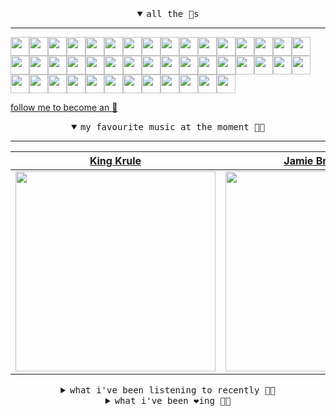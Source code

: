 <details open>

<summary align="center"><samp>all the 🥚s</samp></summary>
<hr />

<a href="https://github.com/maariyadiminsky"><img src="https://avatars.githubusercontent.com/u/87329498?s=90&u=3528f2b978b99531905ad3b1aa3ae1aa1762e5df&v=4" width="30" height="30" /><a href="https://github.com/muratkndmr"><img src="https://avatars.githubusercontent.com/u/117161306?s=90&u=c91834d3ba0fe23fd840ba7d6cbb1f3944b7b900&v=4" width="30" height="30" /><a href="https://github.com/currlybracket"><img src="https://avatars.githubusercontent.com/u/129277849?s=90&u=6644fdd8315628b6b75a61feb657a4b6e7fac3eb&v=4" width="30" height="30" /><a href="https://github.com/memoriaXII"><img src="https://avatars.githubusercontent.com/u/56249189?s=90&u=baf65d25caa57a26e70fa351dad048d936050f07&v=4" width="30" height="30" /><a href="https://github.com/JhnEngblm"><img src="https://avatars.githubusercontent.com/u/79695292?s=90&v=4" width="30" height="30" /><a href="https://github.com/talentlessguy"><img src="https://avatars.githubusercontent.com/u/35937217?s=90&u=2f4a9eb4b4921f4704578b785522f40fe6efd9eb&v=4" width="30" height="30" /><a href="https://github.com/trevorwhealy"><img src="https://avatars.githubusercontent.com/u/14946478?s=90&u=984e08785c7cc2eab6a96f7bd5cf57ba28aced34&v=4" width="30" height="30" /><a href="https://github.com/herlon214"><img src="https://avatars.githubusercontent.com/u/3419441?s=90&u=df59cf9d3dbe20a4c4ebfc77244d517fdce27c01&v=4" width="30" height="30" /><a href="https://github.com/weaverfish111"><img src="https://avatars.githubusercontent.com/u/78041472?s=90&u=9f18a50bb0dc425de6b40c1dbd85d603a6b7857f&v=4" width="30" height="30" /><a href="https://github.com/Kampotboy"><img src="https://avatars.githubusercontent.com/u/111836496?s=90&u=efa2538d18aff5c0db3561992d5493532eed45b5&v=4" width="30" height="30" /><a href="https://github.com/ozzfonnf95"><img src="https://avatars.githubusercontent.com/u/108581837?s=90&v=4" width="30" height="30" /><a href="https://github.com/romanofficial"><img src="https://avatars.githubusercontent.com/u/47697490?s=90&u=e04ea0910507ab1b63fb84fdd11ec9fd82c90cd4&v=4" width="30" height="30" /><a href="https://github.com/cumsoft"><img src="https://avatars.githubusercontent.com/u/97250816?s=90&u=a4975986e5588fdfab957f8d6082ef0600c6b2e3&v=4" width="30" height="30" /><a href="https://github.com/gkartalis"><img src="https://avatars.githubusercontent.com/u/21178754?s=90&u=52429c6fb9b08ffd99077d6289fbc8a76ae32260&v=4" width="30" height="30" /><a href="https://github.com/kenjinote"><img src="https://avatars.githubusercontent.com/u/2605401?s=90&u=eedb455e76cb25f023a3626808cd572b7df70ef7&v=4" width="30" height="30" /><a href="https://github.com/Sings168"><img src="https://avatars.githubusercontent.com/u/102612762?s=90&u=1a80803741f4f7c66a1207d24077068f9c262965&v=4" width="30" height="30" /><a href="https://github.com/vivekweb2013"><img src="https://avatars.githubusercontent.com/u/7036736?s=90&v=4" width="30" height="30" /><a href="https://github.com/AYIDouble"><img src="https://avatars.githubusercontent.com/u/18186995?s=90&u=d5e4fa63d5a31be7a3805083a739f22c11a25918&v=4" width="30" height="30" /><a href="https://github.com/mlpao500"><img src="https://avatars.githubusercontent.com/u/95065745?s=90&v=4" width="30" height="30" /><a href="https://github.com/gabrielferrazduque"><img src="https://avatars.githubusercontent.com/u/83476335?s=90&u=4e408a9505f64e80da5f4a8f935c147c3e208309&v=4" width="30" height="30" /><a href="https://github.com/decobeto"><img src="https://avatars.githubusercontent.com/u/32197501?s=90&u=dbba898a88910e1169d8fad301755f16a1834a9b&v=4" width="30" height="30" /><a href="https://github.com/franciane-lark"><img src="https://avatars.githubusercontent.com/u/66569250?s=90&u=5edd6d56796b1daaa3254022604945bd75726d8c&v=4" width="30" height="30" /><a href="https://github.com/kettanaito"><img src="https://avatars.githubusercontent.com/u/14984911?s=90&u=8e311454fc3db9eb53086f21957d28593ab1de6a&v=4" width="30" height="30" /><a href="https://github.com/0000marcell"><img src="https://avatars.githubusercontent.com/u/4584144?s=90&u=fbe23e42bf8509c207e2bc80e31cff8d808f4d6e&v=4" width="30" height="30" /><a href="https://github.com/luiznasciment0"><img src="https://avatars.githubusercontent.com/u/55008532?s=90&u=871e49a7a4a33e3f5933dee5ac83eaf3ece1ec45&v=4" width="30" height="30" /><a href="https://github.com/sibelius"><img src="https://avatars.githubusercontent.com/u/2005841?s=90&u=cab8024eb61323090e1551c73c784b408b2d66b1&v=4" width="30" height="30" /><a href="https://github.com/TSalazargr"><img src="https://avatars.githubusercontent.com/u/16808436?s=90&u=422b601dfbc600223725ecc9af1bec7b1dfee4f2&v=4" width="30" height="30" /><a href="https://github.com/bcomnes"><img src="https://avatars.githubusercontent.com/u/166301?s=90&v=4" width="30" height="30" /><a href="https://github.com/jlsjefferson"><img src="https://avatars.githubusercontent.com/u/53836950?s=90&u=619408c9778ffd2899673fdf3ba59f20b82bf470&v=4" width="30" height="30" /><a href="https://github.com/ilovedesert001"><img src="https://avatars.githubusercontent.com/u/15065396?s=90&u=c94e48f141daf951fb6eb0e4a62c0ba9ec1a5201&v=4" width="30" height="30" /><a href="https://github.com/mayconmesquita"><img src="https://avatars.githubusercontent.com/u/46308804?s=90&u=e06ac123e121b53d7eafc9199fb2a70422052fe0&v=4" width="30" height="30" /><a href="https://github.com/lucasvocos"><img src="https://avatars.githubusercontent.com/u/5739627?s=90&u=d8fcc855b2a2f046d450144a0231b0b59bae3610&v=4" width="30" height="30" /><a href="https://github.com/mikedemarais"><img src="https://avatars.githubusercontent.com/u/1325144?s=90&u=7b32dcd04811261405f2ed35d933b1484558758d&v=4" width="30" height="30" /><a href="https://github.com/davidjerleke"><img src="https://avatars.githubusercontent.com/u/11529148?s=90&u=94446866c576d620cbd33e62834c480091fedcf0&v=4" width="30" height="30" /><a href="https://github.com/jollykingd3d8"><img src="https://avatars.githubusercontent.com/u/51726854?s=90&v=4" width="30" height="30" /><a href="https://github.com/lostpebble"><img src="https://avatars.githubusercontent.com/u/1508863?s=90&u=4ada478500c2c9112fe8e3b0b8240a454403aebc&v=4" width="30" height="30" /><a href="https://github.com/karacas"><img src="https://avatars.githubusercontent.com/u/1050937?s=90&v=4" width="30" height="30" /><a href="https://github.com/eheddema"><img src="https://avatars.githubusercontent.com/u/808567?s=90&u=225eb2910c3dcd13c6bc86dcaaa14780323110db&v=4" width="30" height="30" /><a href="https://github.com/kelmer44"><img src="https://avatars.githubusercontent.com/u/3629100?s=90&v=4" width="30" height="30" /><a href="https://github.com/macabu"><img src="https://avatars.githubusercontent.com/u/1299138?s=90&u=8e157be586103823b212c5c9ada88ab2a9867ccf&v=4" width="30" height="30" /><a href="https://github.com/pvinis"><img src="https://avatars.githubusercontent.com/u/100233?s=90&v=4" width="30" height="30" /><a href="https://github.com/medeeiros"><img src="https://avatars.githubusercontent.com/u/331136?s=90&u=e44d12c7f7e45d5f5b30ea9d963a70b435ba5355&v=4" width="30" height="30" /><a href="https://github.com/langri-sha"><img src="https://avatars.githubusercontent.com/u/77084?s=90&v=4" width="30" height="30" /><a href="https://github.com/80sinteractive"><img src="https://avatars.githubusercontent.com/u/22603136?s=90&u=7f78c96ea924a48b1bd364833036f706afa57619&v=4" width="30" height="30" />
  
<samp><a href="https://github.com/bitttttten">follow me to become an 🥚</a></samp>

</details>

<details open>

<summary align="center"><samp>my favourite music at the moment 🎵🎶</samp></summary>
<hr />

<!-- toc -->

| [King Krule](https://open.spotify.com/artist/4wyNyxs74Ux8UIDopNjIai)                                                                                             | [Jamie Broughton](https://open.spotify.com/artist/7KghaMsYBI5iWt1nAPgJM2)                                                                                        | [Marika Hackman](https://open.spotify.com/artist/5DGJC3n9DS0Y9eY5ul9y0O)                                                                                         | [Four Tet](https://open.spotify.com/artist/7Eu1txygG6nJttLHbZdQOh)                                                                                               |
| ---------------------------------------------------------------------------------------------------------------------------------------------------------------- | ---------------------------------------------------------------------------------------------------------------------------------------------------------------- | ---------------------------------------------------------------------------------------------------------------------------------------------------------------- | ---------------------------------------------------------------------------------------------------------------------------------------------------------------- |
| [<img src="https://i.scdn.co/image/ab6761610000e5eba15b75a2ee429509f547c3af" width="320" height="auto">](https://open.spotify.com/artist/4wyNyxs74Ux8UIDopNjIai) | [<img src="https://i.scdn.co/image/ab6761610000e5eb09e395e2fb6fe48f80da5b34" width="320" height="auto">](https://open.spotify.com/artist/7KghaMsYBI5iWt1nAPgJM2) | [<img src="https://i.scdn.co/image/ab6761610000e5eb25e0d38b941335ddcf8724e0" width="320" height="auto">](https://open.spotify.com/artist/5DGJC3n9DS0Y9eY5ul9y0O) | [<img src="https://i.scdn.co/image/ab6761610000e5eb84e29d09b4917bec2700a0d7" width="320" height="auto">](https://open.spotify.com/artist/7Eu1txygG6nJttLHbZdQOh) |

<!-- tocstop -->

</details>

<details>

<summary align="center"><samp>what i've been listening to recently 🎵🎶</samp></summary>
<hr />

<!-- toc -->

| [Workinonit<br />J Dilla](https://open.spotify.com/track/33T6ABvdB3P2iYOWJnBjsQ)                                                                                | [Y o Y<br />Born At Midnite](https://open.spotify.com/track/2o630PUPBm3pjEdllOiErd)                                                                             | [Long Road Home<br />Oneohtrix Point Never](https://open.spotify.com/track/2XEVYZ8To1zZcfnSfqecLH)                                                              | [I Follow Rivers<br />Marika Hackman](https://open.spotify.com/track/3Cs4g3w33H9YEptmg34DQc)                                                                    |
| --------------------------------------------------------------------------------------------------------------------------------------------------------------- | --------------------------------------------------------------------------------------------------------------------------------------------------------------- | --------------------------------------------------------------------------------------------------------------------------------------------------------------- | --------------------------------------------------------------------------------------------------------------------------------------------------------------- |
| [<img src="https://i.scdn.co/image/ab6761610000e5ebc68a069a1c70eca57b2828d2" width="320" height="auto">](https://open.spotify.com/track/33T6ABvdB3P2iYOWJnBjsQ) | [<img src="https://i.scdn.co/image/ab6761610000e5eba998d42cc628df23272370c4" width="320" height="auto">](https://open.spotify.com/track/2o630PUPBm3pjEdllOiErd) | [<img src="https://i.scdn.co/image/ab6761610000e5ebf15e61d103deb9077b2c9ed8" width="320" height="auto">](https://open.spotify.com/track/2XEVYZ8To1zZcfnSfqecLH) | [<img src="https://i.scdn.co/image/ab6761610000e5eb25e0d38b941335ddcf8724e0" width="320" height="auto">](https://open.spotify.com/track/3Cs4g3w33H9YEptmg34DQc) |

<!-- tocstop -->

</details>

<details>

<summary align="center"><samp>what i've been ❤️ing 🎵🎶</samp></summary>
<hr />

<!-- toc -->

| [Easy Easy<br />King Krule](https://open.spotify.com/album/3nR8btC3svZmUktrXDBuRY)                                                                              | [i wish it would never stop sn…<br />Various Artists](https://open.spotify.com/album/1vV4Hl5uDdMtKdKChSkjLG)                                                    | [No Caffeine<br />Marika Hackman](https://open.spotify.com/album/5eUMYmDc1TKLZW7NSEafUz)                                                                        | [I Follow Rivers<br />Marika Hackman](https://open.spotify.com/album/2NJInBQPfkmgWkNsx2m0DC)                                                                    |
| --------------------------------------------------------------------------------------------------------------------------------------------------------------- | --------------------------------------------------------------------------------------------------------------------------------------------------------------- | --------------------------------------------------------------------------------------------------------------------------------------------------------------- | --------------------------------------------------------------------------------------------------------------------------------------------------------------- |
| [<img src="https://i.scdn.co/image/ab67616d0000b27303630b521c08ec8a82c5bcf0" width="320" height="auto">](https://open.spotify.com/album/3nR8btC3svZmUktrXDBuRY) | [<img src="https://i.scdn.co/image/ab67616d0000b273cbc14a6c3a194d03a2c19785" width="320" height="auto">](https://open.spotify.com/album/1vV4Hl5uDdMtKdKChSkjLG) | [<img src="https://i.scdn.co/image/ab67616d0000b273c1480b25cdf35b60b3d749ec" width="320" height="auto">](https://open.spotify.com/album/5eUMYmDc1TKLZW7NSEafUz) | [<img src="https://i.scdn.co/image/ab67616d0000b2733d87108048f1a83c172ecceb" width="320" height="auto">](https://open.spotify.com/album/2NJInBQPfkmgWkNsx2m0DC) |

<!-- tocstop -->

</details>
